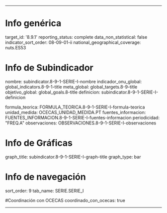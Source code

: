 ---

# Info genérica
target_id: '8.9.1'
reporting_status: complete
data_non_statistical: false
indicator_sort_order: 08-09-01-ii
national_geographical_coverage: nuts.ES53

# Info de Subindicador
nombre: subindicator.8-9-1-SERIE-I-nombre
indicador_onu_global: global_indicators.8-9-1-title
meta_global: global_targets.8-9-title
objetivo_global: global_goals.8-title
definicion: subindicator.8-9-1-SERIE-I-definicion

formula_teorica: FORMULA_TEORICA.8-9-1-SERIE-I-formula-teorica
unidad_medida: OCECAS_UNIDAD_MEDIDA.PT
fuentes_informacion: FUENTES_INFORMACION.8-9-1-SERIE-I-fuentes-informacion
periodicidad: "FREQ.A"
observaciones: OBSERVACIONES.8-9-1-SERIE-I-observaciones

# Info de Gráficas
graph_title: subindicator.8-9-1-SERIE-I-graph-title
graph_type: bar

# Info de navegación
sort_order: 9
tab_name: SERIE.SERIE_I

#Coordinación con OCECAS
coordinado_con_ocecas: true

---